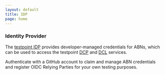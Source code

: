 ```yaml
---
layout: default
title: IDP
page: home
---
```

### Identity Provider


The [testpoint IDP](https://idp.testpoint.io/) provides developer-managed credentials for ABNs, which can be used to access the testpoint [DCP](https://dcp.testpoint.io) and [DCL](https://dcl.testpoint.io/) services.

Authenticate with a GitHub account to claim and manage ABN credentials and register OIDC Relying Parties for your own testing purposes.